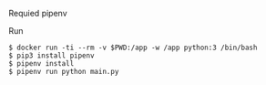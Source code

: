 Requied
pipenv



Run
```
$ docker run -ti --rm -v $PWD:/app -w /app python:3 /bin/bash
$ pip3 install pipenv
$ pipenv install
$ pipenv run python main.py
```
